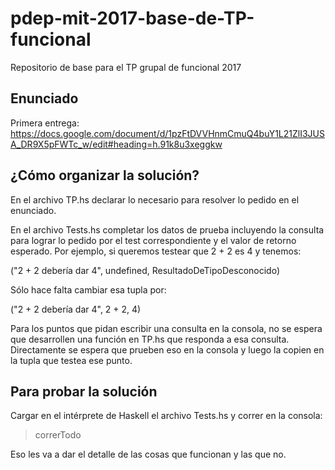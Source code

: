 # pdep-mit-2017-base-de-TP-funcional
Repositorio de base para el TP grupal de funcional 2017

## Enunciado
Primera entrega: https://docs.google.com/document/d/1pzFtDVVHnmCmuQ4buY1L21ZlI3JUSA_DR9X5pFWTc_w/edit#heading=h.91k8u3xeggkw


## ¿Cómo organizar la solución?
En el archivo TP.hs declarar lo necesario para resolver lo pedido en el enunciado.

En el archivo Tests.hs completar los datos de prueba incluyendo la consulta para lograr lo pedido por el test correspondiente y el valor de retorno esperado. Por ejemplo, si queremos testear que 2 + 2 es 4 y tenemos:

("2 + 2 debería dar 4", undefined, ResultadoDeTipoDesconocido)

Sólo hace falta cambiar esa tupla por:

("2 + 2 debería dar 4", 2 + 2, 4)

Para los puntos que pidan escribir una consulta en la consola, no se espera que desarrollen una función en TP.hs que responda a esa consulta. Directamente se espera que prueben eso en la consola y luego la copien en la tupla que testea ese punto.

## Para probar la solución
Cargar en el intérprete de Haskell el archivo Tests.hs y correr en la consola:
> correrTodo

Eso les va a dar el detalle de las cosas que funcionan y las que no.